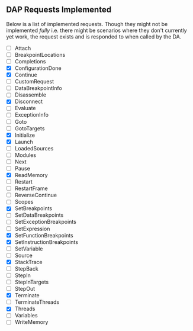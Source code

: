 ## DAP Requests Implemented

Below is a list of implemented requests. Though they might not be implemented _fully_ i.e. there might be scenarios where they don't currently yet work, the request exists and is responded to when called by the DA.

- [ ] Attach
- [ ] BreakpointLocations
- [ ] Completions
- [x] ConfigurationDone
- [x] Continue
- [ ] CustomRequest
- [ ] DataBreakpointInfo
- [ ] Disassemble
- [x] Disconnect
- [ ] Evaluate
- [ ] ExceptionInfo
- [ ] Goto
- [ ] GotoTargets
- [x] Initialize
- [x] Launch
- [ ] LoadedSources
- [ ] Modules
- [ ] Next
- [ ] Pause
- [x] ReadMemory
- [ ] Restart
- [ ] RestartFrame
- [ ] ReverseContinue
- [ ] Scopes
- [x] SetBreakpoints
- [ ] SetDataBreakpoints
- [ ] SetExceptionBreakpoints
- [ ] SetExpression
- [x] SetFunctionBreakpoints
- [x] SetInstructionBreakpoints
- [ ] SetVariable
- [ ] Source
- [x] StackTrace
- [ ] StepBack
- [ ] StepIn
- [ ] StepInTargets
- [ ] StepOut
- [x] Terminate
- [ ] TerminateThreads
- [x] Threads
- [ ] Variables
- [ ] WriteMemory
